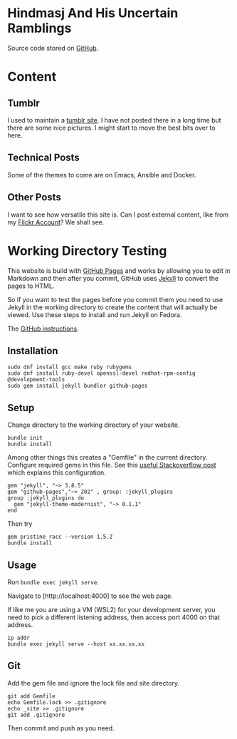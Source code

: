# Hindmasj And His Uncertain Ramblings

Source code stored on [GitHub](https://github.com/hindmasj/hindmasj.github.io).

# Content

## Tumblr

I used to maintain a [tumblr site](https://open-badger.tumblr.com/). I have not posted there in a long time but there are some nice pictures. I might start to move the best bits over to here.

## Technical Posts

Some of the themes to come are on Emacs, Ansible and Docker.

## Other Posts

I want to see how versatile this site is. Can I post external content, like from my [Flickr Account](https://www.flickr.com/photos/55891150@N00/)? We shall see.

# Working Directory Testing

This website is build with [GitHub Pages](https://docs.github.com/en/pages) and works by allowing you to edit in Markdown and then after you commit, GitHub uses [Jekyll](https://jekyllrb.com/) to convert the pages to HTML.

So if you want to test the pages before you commit them you need to use Jekyll in the working directory to create the content that will actually be viewed. Use these steps to install and run Jekyll on Fedora.

The [GitHub instructions](https://docs.github.com/en/pages/setting-up-a-github-pages-site-with-jekyll/testing-your-github-pages-site-locally-with-jekyll).

## Installation

````
sudo dnf install gcc make ruby rubygems
sudo dnf install ruby-devel openssl-devel redhat-rpm-config @development-tools
sudo gem install jekyll bundler github-pages
````

## Setup

Change directory to the working directory of your website.

````
bundle init
bundle install
````

Among other things this creates a "Gemfile" in the current directory. Configure required gems in this file. See this [useful Stackoverflow post](https://stackoverflow.com/questions/58598084/how-does-one-downgrade-jekyll-to-work-with-github-pages) which explains this configuration.

````
gem "jekyll", "~> 3.8.5"
gem "github-pages","~> 202" , group: :jekyll_plugins
group :jekyll_plugins do
  gem "jekyll-theme-modernist", "~> 0.1.1"
end
````

Then try

````
gem pristine racc --version 1.5.2
bundle install
````

## Usage

Run ``bundle exec jekyll serve``.

Navigate to [http://localhost:4000] to see the web page.

If like me you are using a VM (WSL2) for your development server, you need to pick a different listening address, then access port 4000 on that address.

````
ip addr
bundle exec jekyll serve --host xx.xx.xx.xx
````

## Git

Add the gem file and ignore the lock file and site directory.

````
git add Gemfile
echo Gemfile.lock >> .gitignore
echo _site >> .gitignore
git add .gitignore
````

Then commit and push as you need.
